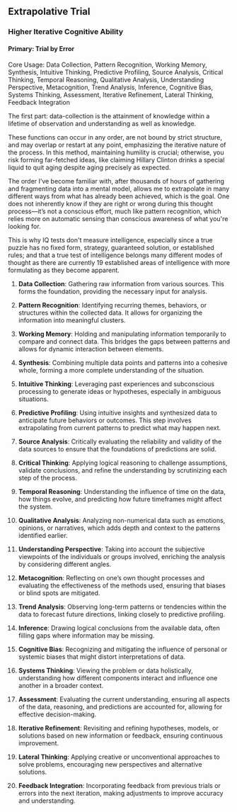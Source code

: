 ## Extrapolative Trial
### Higher Iterative Cognitive Ability
#### Primary: Trial by Error

Core Usage: Data Collection, Pattern Recognition, Working Memory, Synthesis, Intuitive Thinking, Predictive Profiling, Source Analysis, Critical Thinking, Temporal Reasoning, Qualitative Analysis,  Understanding Perspective, Metacognition, Trend Analysis, Inference, Cognitive Bias, Systems Thinking, Assessment, Iterative Refinement, Lateral Thinking, Feedback Integration

The first part: data-collection is the attainment of knowledge within a lifetime of observation and understanding as well as knowledge.

These functions can occur in any order, are not bound by strict structure, and may overlap or restart at any point, emphasizing the iterative nature of the process. In this method, maintaining humility is crucial; otherwise, you risk forming far-fetched ideas, like claiming Hillary Clinton drinks a special liquid to quit aging despite aging precisely as expected.

The order I’ve become familiar with, after thousands of hours of gathering and fragmenting data into a mental model, allows me to extrapolate in many different ways from what has already been achieved, which is the goal. One does not inherently know if they are right or wrong during this thought process—it’s not a conscious effort, much like pattern recognition, which relies more on automatic sensing than conscious awareness of what you're looking for.

This is why IQ tests don't measure intelligence, especially since a true puzzle has no fixed form, strategy, guaranteed solution, or established rules; and that a true test of intelligence belongs many different modes of thought as there are currently 19 established areas of intelligence with more formulating as they become apparent.

1. **Data Collection**: Gathering raw information from various sources. This forms the foundation, providing the necessary input for analysis.
   
2. **Pattern Recognition**: Identifying recurring themes, behaviors, or structures within the collected data. It allows for organizing the information into meaningful clusters.
   
3. **Working Memory**: Holding and manipulating information temporarily to compare and connect data. This bridges the gaps between patterns and allows for dynamic interaction between elements.

4. **Synthesis**: Combining multiple data points and patterns into a cohesive whole, forming a more complete understanding of the situation.

5. **Intuitive Thinking**: Leveraging past experiences and subconscious processing to generate ideas or hypotheses, especially in ambiguous situations.

6. **Predictive Profiling**: Using intuitive insights and synthesized data to anticipate future behaviors or outcomes. This step involves extrapolating from current patterns to predict what may happen next.

7. **Source Analysis**: Critically evaluating the reliability and validity of the data sources to ensure that the foundations of predictions are solid.

8. **Critical Thinking**: Applying logical reasoning to challenge assumptions, validate conclusions, and refine the understanding by scrutinizing each step of the process.

9. **Temporal Reasoning**: Understanding the influence of time on the data, how things evolve, and predicting how future timeframes might affect the system.

10. **Qualitative Analysis**: Analyzing non-numerical data such as emotions, opinions, or narratives, which adds depth and context to the patterns identified earlier.

11. **Understanding Perspective**: Taking into account the subjective viewpoints of the individuals or groups involved, enriching the analysis by considering different angles.

12. **Metacognition**: Reflecting on one’s own thought processes and evaluating the effectiveness of the methods used, ensuring that biases or blind spots are mitigated.

13. **Trend Analysis**: Observing long-term patterns or tendencies within the data to forecast future directions, linking closely to predictive profiling.

14. **Inference**: Drawing logical conclusions from the available data, often filling gaps where information may be missing.

15. **Cognitive Bias**: Recognizing and mitigating the influence of personal or systemic biases that might distort interpretations of data.

16. **Systems Thinking**: Viewing the problem or data holistically, understanding how different components interact and influence one another in a broader context.

17. **Assessment**: Evaluating the current understanding, ensuring all aspects of the data, reasoning, and predictions are accounted for, allowing for effective decision-making.

18. **Iterative Refinement**: Revisiting and refining hypotheses, models, or solutions based on new information or feedback, ensuring continuous improvement.

19. **Lateral Thinking**: Applying creative or unconventional approaches to solve problems, encouraging new perspectives and alternative solutions.

20. **Feedback Integration**: Incorporating feedback from previous trials or errors into the next iteration, making adjustments to improve accuracy and understanding.
